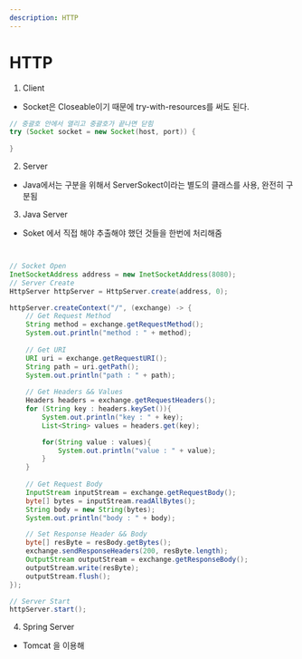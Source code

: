 ```yaml
---
description: HTTP
---
```


# HTTP



1. Client

* Socket은 Closeable이기 때문에 try-with-resources를 써도 된다.

```java
// 중괄호 안에서 열리고 중괄호가 끝나면 닫힘
try (Socket socket = new Socket(host, port)) {
	
}
```



2. Server

* Java에서는 구분을 위해서 ServerSokect이라는 별도의 클래스를 사용, 완전히 구분됨



3. Java Server

* Soket 에서 직접 해야 추출해야 했던 것들을 한번에 처리해줌

```java


// Socket Open
InetSocketAddress address = new InetSocketAddress(8080);
// Server Create
HttpServer httpServer = HttpServer.create(address, 0);

httpServer.createContext("/", (exchange) -> {
    // Get Request Method
    String method = exchange.getRequestMethod();
    System.out.println("method : " + method);
    
    // Get URI
    URI uri = exchange.getRequestURI();
    String path = uri.getPath();
    System.out.println("path : " + path);
    
    // Get Headers && Values
    Headers headers = exchange.getRequestHeaders();
    for (String key : headers.keySet()){
        System.out.println("key : " + key);
        List<String> values = headers.get(key);

        for(String value : values){
            System.out.println("value : " + value);
        }
    }
    
    // Get Request Body
    InputStream inputStream = exchange.getRequestBody();
    byte[] bytes = inputStream.readAllBytes();
    String body = new String(bytes);
    System.out.println("body : " + body);

    // Set Response Header && Body
    byte[] resByte = resBody.getBytes();
    exchange.sendResponseHeaders(200, resByte.length);
    OutputStream outputStream = exchange.getResponseBody();
    outputStream.write(resByte);
    outputStream.flush();
});

// Server Start
httpServer.start();

```



4. Spring Server

* Tomcat 을 이용해&#x20;
